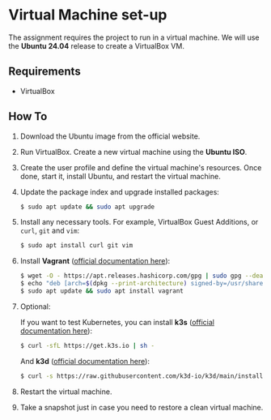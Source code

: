 # Virtual Machine set-up

The assignment requires the project to run in a virtual machine. We will use the **Ubuntu 24.04** release to create a VirtualBox VM.

## Requirements

- VirtualBox

## How To

1. Download the Ubuntu image from the official website.

2. Run VirtualBox. Create a new virtual machine using the **Ubuntu ISO**.

3. Create the user profile and define the virtual machine's resources. Once done, start it, install Ubuntu, and restart the virtual machine.

4. Update the package index and upgrade installed packages:

   ```sh
   $ sudo apt update && sudo apt upgrade
   ```

5. Install any necessary tools. For example, VirtualBox Guest Additions, or `curl`, `git` and `vim`:

   ```sh
   $ sudo apt install curl git vim
   ```

6. Install **Vagrant** ([official documentation here](https://developer.hashicorp.com/vagrant/install#linux)):

   ```sh
   $ wget -O - https://apt.releases.hashicorp.com/gpg | sudo gpg --dearmor -o /usr/share/keyrings/hashicorp-archive-keyring.gpg
   $ echo "deb [arch=$(dpkg --print-architecture) signed-by=/usr/share/keyrings/hashicorp-archive-keyring.gpg] https://apt.releases.hashicorp.com $(grep -oP '(?<=UBUNTU_CODENAME=).*' /etc/os-release || lsb_release -cs) main" | sudo tee /etc/apt/sources.list.d/hashicorp.list
   $ sudo apt update && sudo apt install vagrant
   ```

7. Optional:

   If you want to test Kubernetes, you can install **k3s** ([official documentation here](https://docs.k3s.io/quick-start)):

   ```sh
   $ curl -sfL https://get.k3s.io | sh -
   ```

   And **k3d** ([official documentation here](https://k3d.io/stable/#installation)):

   ```sh
   $ curl -s https://raw.githubusercontent.com/k3d-io/k3d/main/install.sh | bash
   ```

8. Restart the virtual machine.

9. Take a snapshot just in case you need to restore a clean virtual machine.
